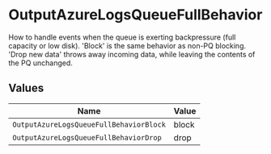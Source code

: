 # OutputAzureLogsQueueFullBehavior

How to handle events when the queue is exerting backpressure (full capacity or low disk). 'Block' is the same behavior as non-PQ blocking. 'Drop new data' throws away incoming data, while leaving the contents of the PQ unchanged.


## Values

| Name                                    | Value                                   |
| --------------------------------------- | --------------------------------------- |
| `OutputAzureLogsQueueFullBehaviorBlock` | block                                   |
| `OutputAzureLogsQueueFullBehaviorDrop`  | drop                                    |